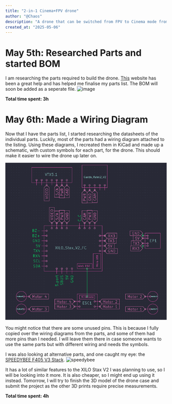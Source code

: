 ```yaml
---
title: "2-in-1 Cinema+FPV drone"
author: "@Chaos"
description: "A drone that can be switched from FPV to Cinema mode from the flick of a switch"
created_at: "2025-05-06"
---
```

# May 5th: Researched Parts and started BOM

I am researching the parts required to build the drone. [This](https://oscarliang.com/) website has been a great help and has helped me finalise my parts list. The BOM will soon be added as a seperate file.
![image](https://github.com/user-attachments/assets/10f82e0c-7727-454a-adbd-947d351c9734)

**Total time spent: 3h**

# May 6th: Made a Wiring Diagram

Now that I have the parts list, I started researching the datasheets of the individual parts. Luckily, most of the parts had a wiring diagram attached to the listing. Using these diagrams, I recreated them in KiCad and made up a schematic, with custom symbols for each part, for the drone. This should make it easier to wire the drone up later on.

![schematic](img/schem.png)

You might notice that there are some unused pins. This is because I fully copied over the wiring diagrams from the parts, and some of them had more pins than I needed. I will leave them there in case someone wants to use the same parts but with different wiring and needs the symbols.

I was also looking at alternative parts, and one caught my eye: the [SPEEDYBEE F405 V3 Stack](https://www.fpvfaster.com.au/products/speedybee-f405-v3-flight-controller-bls-50a-esc-stack-30-5x30-5mm?variant=40142631862354). 
![speedybee](https://www.fpvfaster.com.au/cdn/shop/products/5_9680e6c5-f137-4a33-902a-253bbeedae95_large.jpg?v=1662962813)

It has a lot of similar features to the XILO Stax V2 I was planning to use, so I will be looking into it more. It is also cheaper, so I might end up using it instead. Tomorrow, I will try to finish the 3D model of the drone case and submit the project as the other 3D prints require precise measurements.

**Total time spent: 4h**